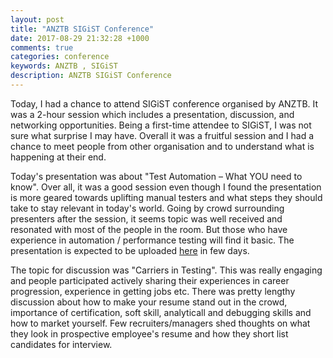 ```yaml
---
layout: post
title: "ANZTB SIGiST Conference"
date: 2017-08-29 21:32:28 +1000
comments: true
categories: conference
keywords: ANZTB , SIGiST
description: ANZTB SIGiST Conference
---
```

Today, I had a chance to attend SIGiST conference organised by ANZTB. It was a 2-hour session which includes a presentation, discussion, and networking opportunities. Being a first-time attendee to SIGiST, I was not sure what surprise I may have. Overall it was a fruitful session and I had a chance to meet people from other organisation and to understand what is happening at their end.

Today's presentation was about "Test Automation – What YOU need to know". Over all, it was a good session even though I found the presentation is more geared towards uplifting manual testers and what steps they should take to stay relevant in today's world. Going by crowd surrounding presenters after the session, it seems topic was well received and resonated with most of the people in the room. But those who have experience in automation / performance testing will find it basic. The presentation is expected to be uploaded [here](http://www.anztb.org/downloads.php) in few days.

The topic for discussion was "Carriers in Testing". This was really engaging and people participated actively sharing their experiences in career progression, experience in getting jobs etc. There was pretty lengthy discussion about how to make your resume stand out in the crowd, importance of certification, soft skill, analyticall and debugging skills and how to market yourself. Few recruiters/managers shed thoughts on what they look in prospective employee's resume and how they short list candidates for interview.  

